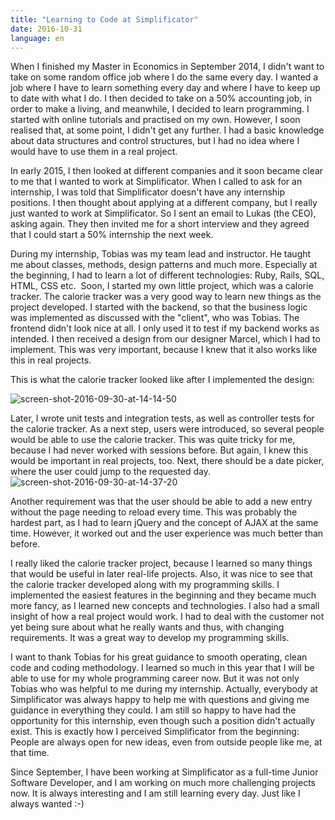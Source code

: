 ```yaml
---
title: "Learning to Code at Simplificator"
date: 2016-10-31
language: en
---
```


When I finished my Master in Economics in September 2014, I didn't want to take on some random office job where I do the same every day. I wanted a job where I have to learn something every day and where I have to keep up to date with what I do. I then decided to take on a 50% accounting job, in order to make a living, and meanwhile, I decided to learn programming. I started with online tutorials and practised on my own. However, I soon realised that, at some point, I didn't get any further. I had a basic knowledge about data structures and control structures, but I had no idea where I would have to use them in a real project.

In early 2015, I then looked at different companies and it soon became clear to me that I wanted to work at Simplificator. When I called to ask for an internship, I was told that Simplificator doesn't have any internship positions. I then thought about applying at a different company, but I really just wanted to work at Simplificator. So I sent an email to Lukas (the CEO), asking again. They then invited me for a short interview and they agreed that I could start a 50% internship the next week.

During my internship, Tobias was my team lead and instructor. He taught me about classes, methods, design patterns and much more. Especially at the beginning, I had to learn a lot of different technologies: Ruby, Rails, SQL, HTML, CSS etc.  Soon, I started my own little project, which was a calorie tracker. The calorie tracker was a very good way to learn new things as the project developed. I started with the backend, so that the business logic was implemented as discussed with the "client", who was Tobias. The frontend didn't look nice at all. I only used it to test if my backend works as intended. I then received a design from our designer Marcel, which I had to implement. This was very important, because I knew that it also works like this in real projects.

This is what the calorie tracker looked like after I implemented the design:

![screen-shot-2016-09-30-at-14-14-50](/images/screen-shot-2016-09-30-at-14-14-50.png)

Later, I wrote unit tests and integration tests, as well as controller tests for the calorie tracker. As a next step, users were introduced, so several people would be able to use the calorie tracker. This was quite tricky for me, because I had never worked with sessions before. But again, I knew this would be important in real projects, too. Next, there should be a date picker, where the user could jump to the requested day.![screen-shot-2016-09-30-at-14-37-20](/images/screen-shot-2016-09-30-at-14-37-20.png)

Another requirement was that the user should be able to add a new entry without the page needing to reload every time. This was probably the hardest part, as I had to learn jQuery and the concept of AJAX at the same time. However, it worked out and the user experience was much better than before.

I really liked the calorie tracker project, because I learned so many things that would be useful in later real-life projects. Also, it was nice to see that the calorie tracker developed along with my programming skills. I implemented the easiest features in the beginning and they became much more fancy, as I learned new concepts and technologies. I also had a small insight of how a real project would work. I had to deal with the customer not yet being sure about what he really wants and thus, with changing requirements. It was a great way to develop my programming skills.

I want to thank Tobias for his great guidance to smooth operating, clean code and coding methodology. I learned so much in this year that I will be able to use for my whole programming career now. But it was not only Tobias who was helpful to me during my internship. Actually, everybody at Simplificator was always happy to help me with questions and giving me guidance in everything they could. I am still so happy to have had the opportunity for this internship, even though such a position didn't actually exist. This is exactly how I perceived Simplificator from the beginning: People are always open for new ideas, even from outside people like me, at that time.

Since September, I have been working at Simplificator as a full-time Junior Software Developer, and I am working on much more challenging projects now. It is always interesting and I am still learning every day. Just like I always wanted :-)
